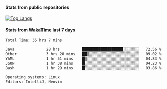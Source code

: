 #### Stats from public repositories

[![Top Langs](https://github-readme-stats.vercel.app/api/top-langs/?username=hyoghurt&layout=compact&exclude_repo=multiserver,docker_compose&langs_count=6)](https://github.com/anuraghazra/github-readme-stats)

#### Stats from [WakaTime](https://wakatime.com/@hyoghurt) last 7 days
<!--START_SECTION:waka-->

```txt
Total Time: 35 hrs 7 mins

Java              28 hrs          ██████████████████░░░░░░░   72.56 %
Other             3 hrs 28 mins   ██▒░░░░░░░░░░░░░░░░░░░░░░   09.02 %
YAML              1 hr 51 mins    █▒░░░░░░░░░░░░░░░░░░░░░░░   04.83 %
JSON              1 hr 38 mins    █░░░░░░░░░░░░░░░░░░░░░░░░   04.23 %
Bash              1 hr 29 mins    █░░░░░░░░░░░░░░░░░░░░░░░░   03.86 %

Operating systems: Linux
Editors: IntelliJ, Neovim
```

<!--END_SECTION:waka-->
